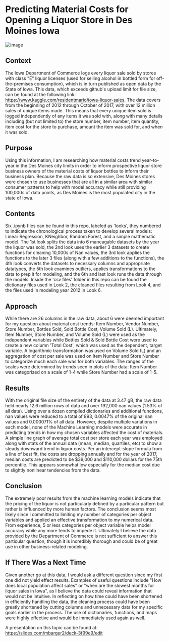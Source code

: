 # Predicting Material Costs for Opening a Liquor Store in Des Moines Iowa
![image](https://user-images.githubusercontent.com/71361520/154779839-5d6c9c34-a99c-479f-8aee-3e12c1aed5b7.png)

## Context
The Iowa Department of Commerce logs every liquor sale sold by stores with class "E" liquor licenses (used for selling alcohol in bottled form for off-the-premises consumption), which is in turn published as open data by the State of Iowa. This data, which exceeds github's upload limit for file size, can be found at the following link: https://www.kaggle.com/residentmario/iowa-liquor-sales.  The data covers from the beginning of 2012 through October of 2017, with over 12 million sales of unique items made.  This means that every unique item sold is logged independently of any items it was sold with, along with many details including (but not limited to) the store number, item number, item quantity, item cost for the store to purchase, amount the item was sold for, and when it was sold. 

## Purpose
Using this information, I am researching how material costs trend year-to-year in the Des Moines city limits in order to inform prospective liquor store business owners of the material costs of liquor bottles to inform their business plan. Because the raw data is so extensive, Des Moines stores were chosen to use businesses that are all in a similar area with similar consumer patterns to help with model accuracy while still providing 100,000s of data points, as Des Moines is the most populated city in the state of Iowa.

## Contents
Six .ipynb files can be found in this repo, labeled as 'looks', they numbered to indicate the chronological process taken to develop several models: Linear Regression, KNeighbor, Random Forest, and a simple mathematic model. The 1st look splits the data into 6 maneagable datasets by the year the liquor was sold, the 2nd look uses the earlier 3 datasets to create functions for cleaning 10,000s of Nan values, the 3rd look applies the functions to the later 3 files (along with a few additions to the functions), the 4th look converts the datasets to necessary columns and appropriate datatypes, the 5th look examines outliers, applies transformations to the data to prep it for modeling, and the 6th and last look runs the data through the models. Inside the 'csv files' folder in this repo can be found the dictionary files used in Look 2, the cleaned files resulting from Look 4, and the files used in modeling year 2012 in Look 6.

## Approach
While there are 26 columns in the raw data, about 6 were deemed important for my question about material cost trends: Item Number, Vendor Number, Store Number, Bottles Sold, Sold Bottle Cost, Volume Sold (L).   Ultimately, Item Number, Store Number, and Volume Sold (L) were used as the independent variables while Bottles Sold & Sold Bottle Cost were used to create a new column 'Total Cost', which was used as the dependent, target variable. A logarithmic transformation was used on Volume Sold (L) and an aggregation of cost per sale was used on Item Number and Store Number to categorize much each sale was for both variables.  The ranges of the scales were determined by trends seen in plots of the data: Item Number was categorized on a scale of 1-4 while Store Number had a scale of 1-5.

## Results
With the original file size of the entirety of the data at 3.47 gB, the raw data held nearly 12.6 million rows of data and over 192,000 nan values (1.53% of all data). Using over a dozen compiled dictionaries and additional functions, nan values were reduced to a total of 893, 0.0047% of the original nan values and 0.000071% of all data. However, despite multiple variations in each model, none of the Machine Learning models were accurate in predicting trends in how my chosen variables affected the cost of materials.  A simple line graph of average total cost per store each year was employed along with stats of the annual data (mean, median, quartiles, etc) to show a steady downward trend in liquor costs. Per an intercept-slope formula from a line of best fit, the costs are dropping annually and for the year of 2017, median costs are predicted to be $39,000 and $110,000 dollars for the 75th percentile. This appears somewhat low especially for the median cost due to slightly nonlinear tendencies from the data.

## Conclusion
The extremely poor results from the machine learning models indicate that the pricing of the liquor is not particularly defined by a particular pattern but rather is influenced by more human factors. The conclusion seems most likely since I committed to limiting my number of categories per object variables and applied an effective transformation to my numerical data. From experience, 5 or less categories per object variable helps model accuracy while any more tends to impede it. Ultimately I believe the data provided by the Department of Commerce is not sufficient to answer this particular question, though it is incredibly thorough and could be of great use in other business-related modeling.

## If There Was a Next Time
Given another go at this data, I would ask a different question since my first one did not yield effect results. Examples of useful questions include "How does local population affect sales" or "when are the slowest months for liquor sales in Iowa", as I believe the data could reveal information that would not be intuitive. In reflecting on how time could have been shortened in efficiently handling the data, the cleaning process could have been greatly shortened by cutting columns and unnecessary data for my specific goals earlier in the process. The use of dictionaries, functions, and maps were highly effective and would be immediately used again as well.



A presentation on this topic can be found at: https://slides.com/mbarger2/deck-3f99e9/edit
